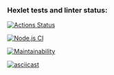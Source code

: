 ### Hexlet tests and linter status:
[![Actions Status](https://github.com/justannieannie/frontend-project-lvl2/workflows/hexlet-check/badge.svg)](https://github.com/justannieannie/frontend-project-lvl2/actions)

[![Node.js CI](https://github.com/justannieannie/frontend-project-lvl2/workflows/Node.js%20CI/badge.svg)](https://github.com/justannieannie/frontend-project-lvl2/actions)

[![Maintainability](https://api.codeclimate.com/v1/badges/cf7816bd59c28689f4e0/maintainability)](https://codeclimate.com/github/justannieannie/frontend-project-lvl2/maintainability)

[![asciicast](https://asciinema.org/a/LQQAiEl8Rs32VzeruciSXh3ne.svg)](https://asciinema.org/a/LQQAiEl8Rs32VzeruciSXh3ne)
